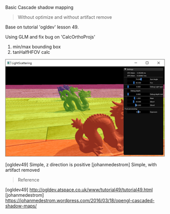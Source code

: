 Basic Cascade shadow mapping

> Without optimize and without artifact remove

Base on tutorial 'ogldev' lesson 49.

Using GLM and fix bug on 'CalcOrthoProjs'

1. min/max bounding box
2. tanHalfHFOV calc

[![link text](./screenshots/shadowmap.jpg)](./screenshots/shadowmap.jpg)

[ogldev49] Simple, z direction is positive
[johanmedestrom] Simple, with artifact removed

> Reference

[ogldev49] http://ogldev.atspace.co.uk/www/tutorial49/tutorial49.html
[johanmedestrom] https://johanmedestrom.wordpress.com/2016/03/18/opengl-cascaded-shadow-maps/
